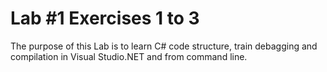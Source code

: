 # Lab #1 Exercises 1 to 3

The purpose of this Lab is to learn C# code structure, train debagging and compilation in Visual Studio.NET and from command line.
